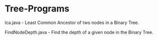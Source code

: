 Tree-Programs
=============

lca.java - Least Common Ancestor of two nodes in a Binary Tree.

FindNodeDepth.java - Find the depth of a given node in the Binary Tree.
